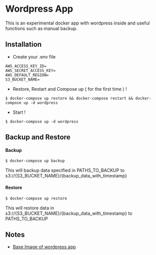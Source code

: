 # Wordpress App

This is an experimental docker app with wordpress inside and useful functions such as manual backup.

## Installation

  - Create your .env file
```
AWS_ACCESS_KEY_ID=
AWS_SECRET_ACCESS_KEY=
AWS_DEFAULT_REGION=
S3_BUCKET_NAME=
```

  - Restore, Restart and Compose up ( for the first time ) !
```
$ docker-compose up restore && docker-compose restart && docker-compose up -d wordpress
```

  - Start !
```
$ docker-compose up -d wordpress
```

## Backup and Restore

#### Backup
```
$ docker-compose up backup
```
This will backup data specified in PATHS_TO_BACKUP to s3://{S3_BUCKET_NAME}/{backup_data_with_timestamp}

#### Restore
```
$ docker-compose up restore
```
This will restore data in s3://{S3_BUCKET_NAME}/{backup_data_with_timestamp} to PATHS_TO_BACKUP

## Notes

- [Base Image of wordpress app](https://github.com/eugeneware/docker-wordpress-nginx)
